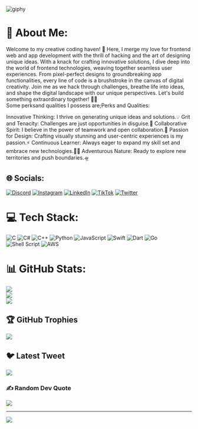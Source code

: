 ![giphy](https://user-images.githubusercontent.com/93233472/222144087-d58dab49-f49a-4306-ae6d-af7624833663.gif)

# 💫 About Me:
Welcome to my creative coding haven! 🌟 Here, I merge my love for frontend web and app development with the thrill of hacking and the art of designing unique ideas. With a knack for crafting innovative solutions, I dive deep into the world of frontend technologies, weaving together seamless user experiences. From pixel-perfect designs to groundbreaking app functionalities, every line of code is a brushstroke in the canvas of digital creativity. Join me as we hack through challenges, breathe life into ideas, and shape the digital landscape with our unique perspectives. Let's build something extraordinary together! 🚀🎨
<br> Some perksand qualities I possess are;Perks and Qualities:

Innovative Thinking: I thrive on generating unique ideas and solutions.💡
Grit and Tenacity: Challenges are just opportunities in disguise.🦾
Collaborative Spirit: I believe in the power of teamwork and open collaboration.🤝
Passion for Design: Crafting visually stunning and user-centric experiences is my passion.⚡️
Continuous Learner: Always eager to expand my skill set and embrace new technologies.🫶🏻
Adventurous Nature: Ready to explore new territories and push boundaries.🛸




## 🌐 Socials:
[![Discord](https://img.shields.io/badge/Discord-%237289DA.svg?logo=discord&logoColor=white)](https://discord.gg/Nengs#0526) [![Instagram](https://img.shields.io/badge/Instagram-%23E4405F.svg?logo=Instagram&logoColor=white)](https://instagram.com/___nengs) [![LinkedIn](https://img.shields.io/badge/LinkedIn-%230077B5.svg?logo=linkedin&logoColor=white)](https://linkedin.com/in/wisdom-offorji-3b080525b) [![TikTok](https://img.shields.io/badge/TikTok-%23000000.svg?logo=TikTok&logoColor=white)](https://tiktok.com/@___nengs) [![Twitter](https://img.shields.io/badge/Twitter-%231DA1F2.svg?logo=Twitter&logoColor=white)](https://twitter.com/0xNengs) 

# 💻 Tech Stack:
![C](https://img.shields.io/badge/c-%2300599C.svg?style=for-the-badge&logo=c&logoColor=white) ![C#](https://img.shields.io/badge/c%23-%23239120.svg?style=for-the-badge&logo=c-sharp&logoColor=white) ![C++](https://img.shields.io/badge/c++-%2300599C.svg?style=for-the-badge&logo=c%2B%2B&logoColor=white) ![Python](https://img.shields.io/badge/python-3670A0?style=for-the-badge&logo=python&logoColor=ffdd54) ![JavaScript](https://img.shields.io/badge/javascript-%23323330.svg?style=for-the-badge&logo=javascript&logoColor=%23F7DF1E) ![Swift](https://img.shields.io/badge/swift-F54A2A?style=for-the-badge&logo=swift&logoColor=white) ![Dart](https://img.shields.io/badge/dart-%230175C2.svg?style=for-the-badge&logo=dart&logoColor=white) ![Go](https://img.shields.io/badge/go-%2300ADD8.svg?style=for-the-badge&logo=go&logoColor=white) ![Shell Script](https://img.shields.io/badge/shell_script-%23121011.svg?style=for-the-badge&logo=gnu-bash&logoColor=white) ![AWS](https://img.shields.io/badge/AWS-%23FF9900.svg?style=for-the-badge&logo=amazon-aws&logoColor=white)
# 📊 GitHub Stats:
![](https://github-readme-stats.vercel.app/api?username=Nengs&theme=dark&hide_border=false&include_all_commits=true&count_private=true)<br/>
![](https://github-readme-streak-stats.herokuapp.com/?user=Nengs&theme=dark&hide_border=false)<br/>
![](https://github-readme-stats.vercel.app/api/top-langs/?username=Nengs&theme=dark&hide_border=false&include_all_commits=true&count_private=true&layout=compact)

## 🏆 GitHub Trophies
![](https://github-profile-trophy.vercel.app/?username=Nengs&theme=radical&no-frame=true&no-bg=false&margin-w=4)

## 🐦 Latest Tweet
[![](https://gtce.itsvg.in/api?username=Nengsxcode)](https://github.com/VishwaGauravIn/github-twitter-card-embed)

### ✍️ Random Dev Quote
![](https://quotes-github-readme.vercel.app/api?type=horizontal&theme=radical)

---
[![](https://visitcount.itsvg.in/api?id=Nengs&icon=0&color=0)](https://visitcount.itsvg.in)

<!-- Proudly created with GPRM ( https://gprm.itsvg.in ) -->
